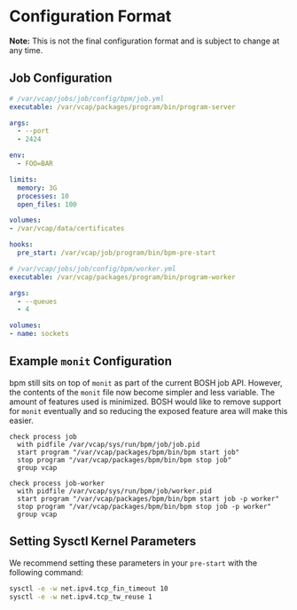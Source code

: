# Configuration Format

**Note:** This is not the final configuration format and is subject to change at
any time.

## Job Configuration

``` yaml
# /var/vcap/jobs/job/config/bpm/job.yml
executable: /var/vcap/packages/program/bin/program-server

args:
  - --port
  - 2424

env:
  - FOO=BAR

limits:
  memory: 3G
  processes: 10
  open_files: 100

volumes:
- /var/vcap/data/certificates

hooks:
  pre_start: /var/vcap/job/program/bin/bpm-pre-start
```

``` yaml
# /var/vcap/jobs/job/config/bpm/worker.yml
executable: /var/vcap/packages/program/bin/program-worker

args:
  - --queues
  - 4

volumes:
- name: sockets
```

## Example `monit` Configuration

bpm still sits on top of `monit` as part of the current BOSH job API.
However, the contents of the `monit` file now become simpler and less variable.
The amount of features used is minimized. BOSH would like to remove support
for `monit` eventually and so reducing the exposed feature area will make this
easier.

```
check process job
  with pidfile /var/vcap/sys/run/bpm/job/job.pid
  start program "/var/vcap/packages/bpm/bin/bpm start job"
  stop program "/var/vcap/packages/bpm/bin/bpm stop job"
  group vcap

check process job-worker
  with pidfile /var/vcap/sys/run/bpm/job/worker.pid
  start program "/var/vcap/packages/bpm/bin/bpm start job -p worker"
  stop program "/var/vcap/packages/bpm/bin/bpm stop job -p worker"
  group vcap
```

## Setting Sysctl Kernel Parameters

We recommend setting these parameters in your `pre-start` with the following
command:

```bash
sysctl -e -w net.ipv4.tcp_fin_timeout 10
sysctl -e -w net.ipv4.tcp_tw_reuse 1
```
